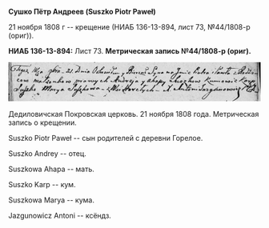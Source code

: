**Сушко Пётр Андреев (Suszko Piotr Paweł)**

21 ноября 1808 г -- крещение (НИАБ 136-13-894, лист 73, №44/1808-р
(ориг)).

**НИАБ 136-13-894:** Лист 73. **Метрическая запись №44/1808-р (ориг).**

![](./media/a4459947a5b060892348a95a3dd15fc0480c8687.png)

Дедиловичская Покровская церковь. 21 ноября 1808 года. Метрическая
запись о крещении.

Suszko Piotr Paweł -- сын родителей с деревни Горелое.

Suszko Andrey -- отец.

Suszkowa Ahapa -- мать.

Suszko Karp -- кум.

Suszkowa Marya -- кума.

Jazgunowicz Antoni -- ксёндз.
